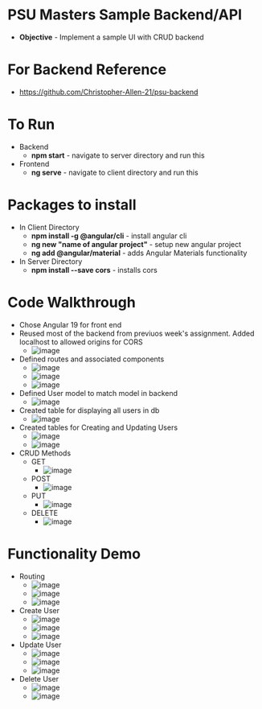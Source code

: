# PSU Masters Sample Backend/API

- **Objective** - Implement a sample UI with CRUD backend

# For Backend Reference

- https://github.com/Christopher-Allen-21/psu-backend

# To Run

- Backend
  - **npm start** - navigate to server directory and run this
- Frontend
  - **ng serve** - navigate to client directory and run this

# Packages to install
- In Client Directory
  - **npm install -g @angular/cli** - install angular cli
  - **ng new "name of angular project"** - setup new angular project
  - **ng add @angular/material** - adds Angular Materials functionality
- In Server Directory
  - **npm install --save cors** - installs cors

# Code Walkthrough
- Chose Angular 19 for front end
- Reused most of the backend from previuos week's assignment. Added localhost to allowed origins for CORS
  - ![image](https://github.com/user-attachments/assets/613c0b85-1aa6-43f3-b955-8da2cf9a5057)
- Defined routes and associated components
  - ![image](https://github.com/user-attachments/assets/bf624516-f19d-4e9b-94c3-f6718b4c353e)
  - ![image](https://github.com/user-attachments/assets/2b69dc0c-b4ff-455e-8c77-213d649efb29)
  - ![image](https://github.com/user-attachments/assets/7c8f0b1c-dfef-4311-92cc-01e26b6fc193)
- Defined User model to match model in backend
  - ![image](https://github.com/user-attachments/assets/a25b5dcd-f944-4ca6-adc6-974159d398d1)
- Created table for displaying all users in db
  - ![image](https://github.com/user-attachments/assets/2b5f46c8-0671-43d7-a359-dac4be9148c8)
- Created tables for Creating and Updating Users
  - ![image](https://github.com/user-attachments/assets/7ca50de6-79c3-4388-9b14-91c25041946b)
  - ![image](https://github.com/user-attachments/assets/e712e305-dfd2-4c29-9781-ff9f0a27d345)
- CRUD Methods
  - GET
    - ![image](https://github.com/user-attachments/assets/840b0ce8-633d-4cff-803a-ed02f2348d94)
  - POST
    - ![image](https://github.com/user-attachments/assets/f07e0c7b-d592-4545-811a-2accac000580)
  - PUT
    - ![image](https://github.com/user-attachments/assets/3edbbcdc-c47a-495a-8c8c-eb918bee00e0)
  - DELETE
    - ![image](https://github.com/user-attachments/assets/9bb28f1c-beeb-4a8e-bfe2-00695c1ee89f)
 
# Functionality Demo
- Routing
  - ![image](https://github.com/user-attachments/assets/cd185dee-2a78-4938-a5fd-18f60d5faa9c)
  - ![image](https://github.com/user-attachments/assets/f0c315e8-0cf5-4bfa-a6fe-0e3d09d8200d)
  - ![image](https://github.com/user-attachments/assets/124748d3-07c4-4a0a-92fd-d70381c4009b)
- Create User
  - ![image](https://github.com/user-attachments/assets/1a005e3a-1ff8-46fa-aee4-b070fc54e3d0)
  - ![image](https://github.com/user-attachments/assets/4f4bac75-91cc-4049-8a01-0d19e0915d9e)
  - ![image](https://github.com/user-attachments/assets/98848ebc-3ef4-461c-b838-6c4c96c58f51)
- Update User
  - ![image](https://github.com/user-attachments/assets/07bac187-e808-418e-8e40-2215e62b9195)
  - ![image](https://github.com/user-attachments/assets/7a5041a6-3345-4083-8a37-677efc07abb8)
  - ![image](https://github.com/user-attachments/assets/4d781277-ee10-46bf-90fb-66594b92772b)
- Delete User
  - ![image](https://github.com/user-attachments/assets/e8bb8848-4cb5-4e36-8e47-a2a3d76ce477)
  - ![image](https://github.com/user-attachments/assets/cc862449-06da-41db-ab3d-42297cfa7634)


 
